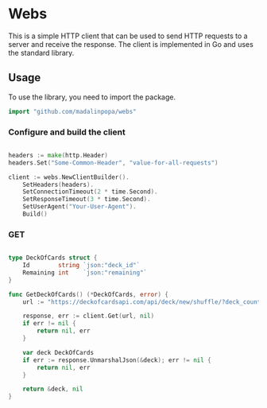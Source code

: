 # Webs

This is a simple HTTP client that can be used to send HTTP requests to a server
and receive the response. The client is implemented in Go and uses the standard
library.

## Usage

To use the library, you need to import the package.

```go
import "github.com/madalinpopa/webs"
```

### Configure and build the client

```go

headers := make(http.Header)
headers.Set("Some-Common-Header", "value-for-all-requests")

client := webs.NewClientBuilder().
	SetHeaders(headers).
	SetConnectionTimeout(2 * time.Second).
	SetResponseTimeout(3 * time.Second).
	SetUserAgent("Your-User-Agent").
	Build()
```
### GET

```go

type DeckOfCards struct {
    Id        string `json:"deck_id"`
    Remaining int    `json:"remaining"`
}

func GetDeckOfCards() (*DeckOfCards, error) {
    url := "https://deckofcardsapi.com/api/deck/new/shuffle/?deck_count=1"

    response, err := client.Get(url, nil)
    if err != nil {
        return nil, err
    }   

    var deck DeckOfCards
    if err := response.UnmarshalJson(&deck); err != nil {
        return nil, err
    }

    return &deck, nil
}

```


